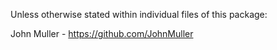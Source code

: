 Unless otherwise stated within individual files of this package:

John Muller - https://github.com/JohnMuller
